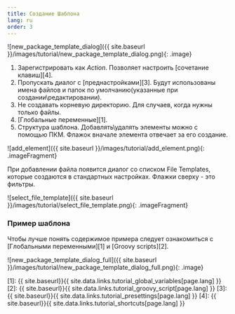 ```yaml
---
title: Создание Шаблона
lang: ru
order: 3
---
```


![new_package_template_dialog]({{ site.baseurl }}/images/tutorial/new_package_template_dialog.png){: .image}

1. Зарегистрировать как *Action*. Позволяет настроить [сочетание клавиш][4].
2. Пропускать диалог с [преднастройками][3]. Будут использованы имена файлов и папок по умолчанию(указанные при создании\редактировании).
3. Не создавать корневую директорию. Для случаев, когда нужны только файлы.
4. [Глобальные переменные][1].
5. Структура шаблона. Добавлять\удалять элементы можно с помощью ПКМ. Флажок вначале элемента отвечает за его создание.

![add_element]({{ site.baseurl }}/images/tutorial/add_element.png){: .imageFragment}

При добавлении файла появится диалог со списком File Templates, которые создаются в стандартных настройках. Флажки сверху - это фильтры.

![select_file_template]({{ site.baseurl }}/images/tutorial/select_file_template.png){: .imageFragment}

### Пример шаблона
Чтобы лучше понять содержимое примера следует ознакомиться с [Глобальными переменными][1] и [Groovy scripts][2].

![new_package_template_dialog_full]({{ site.baseurl }}/images/tutorial/new_package_template_dialog_full.png){: .image}


[1]: {{ site.baseurl}}{{ site.data.links.tutorial_global_variables[page.lang] }}
[2]: {{ site.baseurl}}{{ site.data.links.tutorial_groovy_script[page.lang] }}
[3]: {{ site.baseurl}}{{ site.data.links.tutorial_presettings[page.lang] }}
[4]: {{ site.baseurl}}{{ site.data.links.tutorial_shortcuts[page.lang] }}
